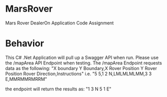 # MarsRover
Mars Rover DealerOn Application Code Assignment

# Behavior
This C# .Net Application will pull up a Swagger API when run. Please use the /mapArea API Endpoint when testing.
The /mapArea Endpoint requests data as the following:
"X boundary Y Boundary,X Rover Position Y Rover Position Rover Direction,Instructions"
i.e.
"5 5,1 2 N,LMLMLMLMM,3 3 E,MMRMMRMRRM"

the endpoint will return the results as:
"1 3 N
 5 1 E"

